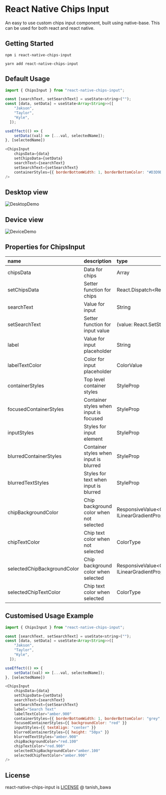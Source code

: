 # React Native Chips Input

An easy to use custom chips input component, built using native-base. This can be used for both react and react native.

## Getting Started

`npm i react-native-chips-input`

`yarn add react-native-chips-input`

## Default Usage

```javascript
import { ChipsInput } from "react-native-chips-input";

const [searchText, setSearchText] = useState<string>("");
const [data, setData] = useState<Array<String>>([
    "Jakson",
    "Taylor",
    "Kyle",
  ]);

useEffect(() => {
    setData((val) => [...val, selectedName]);
}, [selectedName])

<ChipsInput
    chipsData={data}
    setChipsData={setData}
    searchText={searchText}
    setSearchText={setSearchText}
    containerStyles={{ borderBottomWidth: 1, borderBottomColor: "#D3D9DF" }}
/>
```

## Desktop view

![DesktopDemo](https://github.com/tanishbawa/react-native-chips/assets/44227602/5551d451-ca92-4e2a-bfd2-aedd748b10ea)

## Device view

![DeviceDemo](https://github.com/tanishbawa/react-native-chips/assets/44227602/2a57858f-fcff-4f26-96a5-fdb308015a20)

## Properties for ChipsInput

| name                        | description                             | type                                               | Required |
| :-------------------------- | :-------------------------------------- | :------------------------------------------------- | :------- |
| chipsData                   | Data for chips                          | Array<String>                                      | True     |
| setChipsData                | Setter function for chips               | React.Dispatch<React.SetStateAction<String[]>>     | True     |
| searchText                  | Value for input                         | String                                             | True     |
| setSearchText               | Setter function for input value         | (value: React.SetStateAction<string>) => void      | True     |
| label                       | Value for input placeholder             | String                                             | False    |
| labelTextColor              | Color for input placeholder             | ColorValue                                         | False    |
| containerStyles             | Top level container styles              | StyleProp<ViewStyle>                               | False    |
| focusedContainerStyles      | Container styles when input is focused  | StyleProp<ViewStyle>                               | False    |
| inputStyles                 | Styles for input element                | StyleProp<TextStyle>                               | False    |
| blurredContainerStyles      | Container styles when input is blurred  | StyleProp<ViewStyle>                               | False    |
| blurredTextStyles           | Styles for text when input is blurred   | StyleProp<TextStyle>                               | False    |
| chipBackgroundColor         | Chip background color when not selected | ResponsiveValue<ColorType \| ILinearGradientProps> | False    |
| chipTextColor               | Chip text color when not selected       | ColorType                                          | False    |
| selectedChipBackgroundColor | Chip background color when selected     | ResponsiveValue<ColorType \| ILinearGradientProps> | False    |
| selectedChipTextColor       | Chip text color when selected           | ColorType                                          | False    |

## Customised Usage Example

```javascript
import { ChipsInput } from "react-native-chips-input";

const [searchText, setSearchText] = useState<string>("");
const [data, setData] = useState<Array<String>>([
    "Jakson",
    "Taylor",
    "Kyle",
  ]);

useEffect(() => {
    setData((val) => [...val, selectedName]);
}, [selectedName])

<ChipsInput
    chipsData={data}
    setChipsData={setData}
    searchText={searchText}
    setSearchText={setSearchText}
    label="Search Text"
    labelTextColor="amber.900"
    containerStyles={{ borderBottomWidth: 1, borderBottomColor: "grey", }}
    focusedContainerStyles={{ backgroundColor: "red" }}
    inputStyles={{ textAlign: "center" }}
    blurredContainerStyles={{ height: "50px" }}
    blurredTextStyles="amber.900"
    chipBackgroundColor="red.100"
    chipTextColor="red.900"
    selectedChipBackgroundColor="amber.100"
    selectedChipTextColor="amber.900"
/>
```

## License

react-native-chips-input is [LICENSE](LICENSE.MD) @ tanish_bawa

